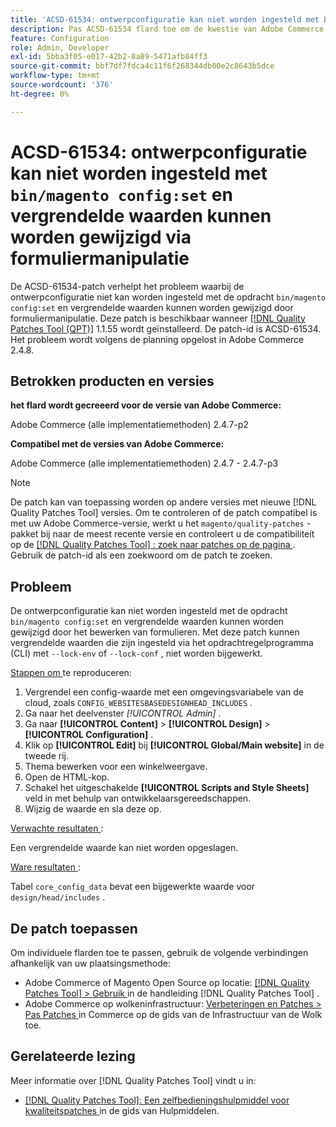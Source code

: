 ```yaml
---
title: 'ACSD-61534: ontwerpconfiguratie kan niet worden ingesteld met bin/magento config:set, en vergrendelde waarden kunnen worden gewijzigd via formuliermanipulatie'
description: Pas ACSD-61534 flard toe om de kwestie van Adobe Commerce te bevestigen waar de ontwerpconfiguratie niet kan worden geplaatst gebruikend het "bak/magento config:set"bevel, en de gesloten waarden kunnen door vormmanipulatie worden veranderd.
feature: Configuration
role: Admin, Developer
exl-id: 5bba3f05-e017-42b2-8a89-5471afb84ff3
source-git-commit: bbf7df7fdca4c11f6f268344db00e2c8643b5dce
workflow-type: tm+mt
source-wordcount: '376'
ht-degree: 0%

---
```


# ACSD-61534: ontwerpconfiguratie kan niet worden ingesteld met `bin/magento config:set` en vergrendelde waarden kunnen worden gewijzigd via formuliermanipulatie

De ACSD-61534-patch verhelpt het probleem waarbij de ontwerpconfiguratie niet kan worden ingesteld met de opdracht `bin/magento config:set` en vergrendelde waarden kunnen worden gewijzigd door formuliermanipulatie. Deze patch is beschikbaar wanneer [[!DNL Quality Patches Tool (QPT)]](/help/tools/quality-patches-tool/quality-patches-tool-to-self-serve-quality-patches.md) 1.1.55 wordt geïnstalleerd. De patch-id is ACSD-61534. Het probleem wordt volgens de planning opgelost in Adobe Commerce 2.4.8.

## Betrokken producten en versies

**het flard wordt gecreeerd voor de versie van Adobe Commerce:**

Adobe Commerce (alle implementatiemethoden) 2.4.7-p2

**Compatibel met de versies van Adobe Commerce:**

Adobe Commerce (alle implementatiemethoden) 2.4.7 - 2.4.7-p3

>[!NOTE]
>
>De patch kan van toepassing worden op andere versies met nieuwe [!DNL Quality Patches Tool] versies. Om te controleren of de patch compatibel is met uw Adobe Commerce-versie, werkt u het `magento/quality-patches` -pakket bij naar de meest recente versie en controleert u de compatibiliteit op de [[!DNL Quality Patches Tool] : zoek naar patches op de pagina ](https://experienceleague.adobe.com/tools/commerce-quality-patches/index.html?lang=nl-NL) . Gebruik de patch-id als een zoekwoord om de patch te zoeken.

## Probleem

De ontwerpconfiguratie kan niet worden ingesteld met de opdracht `bin/magento config:set` en vergrendelde waarden kunnen worden gewijzigd door het bewerken van formulieren. Met deze patch kunnen vergrendelde waarden die zijn ingesteld via het opdrachtregelprogramma (CLI) met `--lock-env` of `--lock-conf` , niet worden bijgewerkt.

<u> Stappen om </u> te reproduceren:

1. Vergrendel een config-waarde met een omgevingsvariabele van de cloud, zoals `CONFIG_WEBSITESBASEDESIGNHEAD_INCLUDES` .
1. Ga naar het deelvenster *[!UICONTROL Admin]* .
1. Ga naar **[!UICONTROL Content]** > **[!UICONTROL Design]** > **[!UICONTROL Configuration]** .
1. Klik op **[!UICONTROL Edit]** bij **[!UICONTROL Global/Main website]** in de tweede rij.
1. Thema bewerken voor een winkelweergave.
1. Open de HTML-kop.
1. Schakel het uitgeschakelde **[!UICONTROL Scripts and Style Sheets]** veld in met behulp van ontwikkelaarsgereedschappen.
1. Wijzig de waarde en sla deze op.

<u> Verwachte resultaten </u>:

Een vergrendelde waarde kan niet worden opgeslagen.

<u> Ware resultaten </u>:

Tabel `core_config_data` bevat een bijgewerkte waarde voor `design/head/includes` .

## De patch toepassen

Om individuele flarden toe te passen, gebruik de volgende verbindingen afhankelijk van uw plaatsingsmethode:

* Adobe Commerce of Magento Open Source op locatie: [[!DNL Quality Patches Tool]  > Gebruik ](/help/tools/quality-patches-tool/usage.md) in de handleiding [!DNL Quality Patches Tool] .
* Adobe Commerce op wolkeninfrastructuur: [ Verbeteringen en Patches > Pas Patches ](https://experienceleague.adobe.com/docs/commerce-cloud-service/user-guide/develop/upgrade/apply-patches.html?lang=nl-NL) in Commerce op de gids van de Infrastructuur van de Wolk toe.

## Gerelateerde lezing

Meer informatie over [!DNL Quality Patches Tool] vindt u in:

* [[!DNL Quality Patches Tool]: Een zelfbedieningshulpmiddel voor kwaliteitspatches ](/help/tools/quality-patches-tool/quality-patches-tool-to-self-serve-quality-patches.md) in de gids van Hulpmiddelen.
